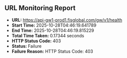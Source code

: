 ## URL Monitoring Report

- **URL:** https://api-gw1-prod1.fisglobal.com/gw/v1/health
- **Start Time:** 2025-10-28T04:46:19.641789
- **End Time:** 2025-10-28T04:46:19.815229
- **Total Time Taken:** 0.17344 seconds
- **HTTP Status Code:** 403
- **Status:** Failure
- **Failure Reason:** HTTP Status Code: 403
